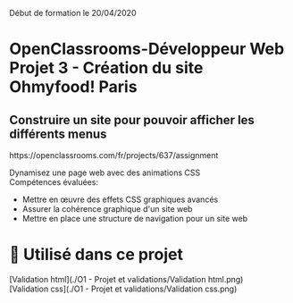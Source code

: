 Début de formation le 20/04/2020

<H1>OpenClassrooms-Développeur Web
<br>Projet 3 - Création du site Ohmyfood! Paris</H1>

<h2>Construire un site pour pouvoir afficher les différents menus</h2>
https://openclassrooms.com/fr/projects/637/assignment

Dynamisez une page web avec des animations CSS<br>
Compétences évaluées:
- Mettre en œuvre des effets CSS graphiques avancés
- Assurer la cohérence graphique d'un site web
- Mettre en place une structure de navigation pour un site web

# 🔨 Utilisé dans ce projet



[Validation html](./O1 - Projet et validations/Validation html.png)
<br>
[Validation css](./O1 - Projet et validations/Validation css.png)